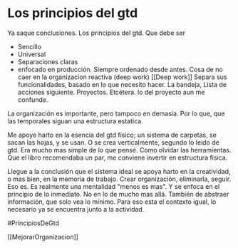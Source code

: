 # Los principios del gtd
Ya saque conclusiones. Los principios del gtd. Que debe ser 
- Sencillo 
- Universal
- Separaciones claras
- enfocado en producción.
Siempre ordenado desde antes. Cosa de no caer en la organizacion reactiva (deep work) [[Deep work]]
Separa sus funcionalidades, basado en lo que necesito hacer. La bandeja, Lista de acciones siguiente. Proyectos. Etcétera. lo del proyecto aun me confunde.

La organización es importante, pero tampoco en demasia. Por lo que, que las temporales siguan una estructura estatica.

Me apoye harto en la esencia del gtd físico; un sistema de carpetas, se sacan las hojas, y se usan. O se crea verticalmente, segundo lo leido de gtd. 
Era mucho mas simple de lo que pensé. Como olvidar las herramientas. Que el libro recomendaba un par, me conviene invertir en estructura fisica. 

Llegue a la conclusión que el sistema ideal se apoya harto en la creatividad, o mas bien, en la memoria de trabajo. Crear organización, eliminarla, seguir. Eso es. Es realmente una mentalidad "menos es mas". Y se enfoca en el principio de lo inmediato. No en lo de mucho mas allá. También de abstraer información, que solo vea lo mínimo. Para eso esta el contexto igual, lo necesario ya se encuentra junto a la actividad. 

#PrincipiosDeGtd

[[MejorarOrganizacion]]

